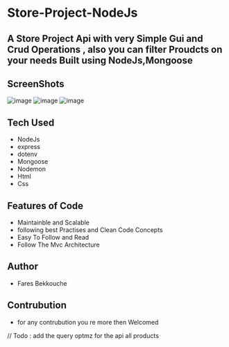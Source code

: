 # Store-Project-NodeJs

## A Store Project Api with very Simple Gui and Crud Operations ,  also you can filter Proudcts on your needs Built using  NodeJs,Mongoose

## ScreenShots
![image](https://github.com/1FarZ1/Store-Project-NodeJs/assets/91225280/404eb593-3c19-4dd6-8e5d-0fc873dfff4f)
![image](https://github.com/1FarZ1/Store-Project-NodeJs/assets/91225280/981dec02-d3a7-4f14-a08f-d0e057002341)
![image](https://github.com/1FarZ1/Store-Project-NodeJs/assets/91225280/8569d160-cb2c-4674-95b8-e4a782dcd25c)


## Tech Used

- NodeJs
- express
- dotenv
- Mongoose
- Nodemon
- Html
- Css

## Features of Code

- Maintainble and Scalable
- following best Practises and Clean Code Concepts
- Easy To Follow and Read
- Follow The Mvc Architecture

## Author

- Fares Bekkouche

## Contrubution

- for any contrubution you re more then Welcomed

// Todo : add the query optmz for the api all products
